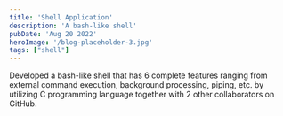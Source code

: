 ```yaml
---
title: 'Shell Application'
description: 'A bash-like shell'
pubDate: 'Aug 20 2022'
heroImage: '/blog-placeholder-3.jpg'
tags: ["shell"]
---
```


Developed a bash-like shell that has 6 complete features ranging from external command execution, background processing, piping, etc. by utilizing C programming language together with 2 other collaborators on GitHub.

